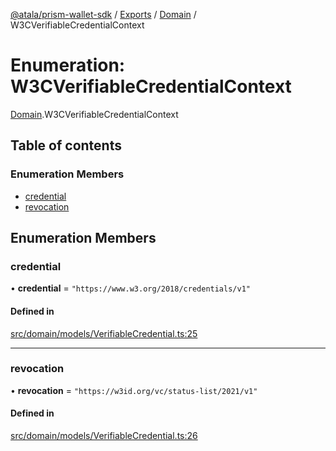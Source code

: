 [@atala/prism-wallet-sdk](../README.md) / [Exports](../modules.md) / [Domain](../modules/Domain.md) / W3CVerifiableCredentialContext

# Enumeration: W3CVerifiableCredentialContext

[Domain](../modules/Domain.md).W3CVerifiableCredentialContext

## Table of contents

### Enumeration Members

- [credential](Domain.W3CVerifiableCredentialContext.md#credential)
- [revocation](Domain.W3CVerifiableCredentialContext.md#revocation)

## Enumeration Members

### credential

• **credential** = ``"https://www.w3.org/2018/credentials/v1"``

#### Defined in

[src/domain/models/VerifiableCredential.ts:25](https://github.com/hyperledger/identus-edge-agent-sdk-ts/blob/c632f0efed4b3d905476bd3d4312ebd50a8d0a12/src/domain/models/VerifiableCredential.ts#L25)

___

### revocation

• **revocation** = ``"https://w3id.org/vc/status-list/2021/v1"``

#### Defined in

[src/domain/models/VerifiableCredential.ts:26](https://github.com/hyperledger/identus-edge-agent-sdk-ts/blob/c632f0efed4b3d905476bd3d4312ebd50a8d0a12/src/domain/models/VerifiableCredential.ts#L26)
